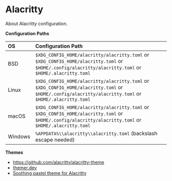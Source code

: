 # Alacritty

About Alacritty configuration.

**Configuration Paths**

| OS      | Configuration Path                                           |
| :------ | :----------------------------------------------------------- |
| BSD     | `$XDG_CONFIG_HOME/alacritty/alacritty.toml` or `$XDG_CONFIG_HOME/alacritty.toml` or `$HOME/.config/alacritty/alacritty.toml` or `$HOME/.alacritty.toml` |
| Linux   | `$XDG_CONFIG_HOME/alacritty/alacritty.toml` or `$XDG_CONFIG_HOME/alacritty.toml` or `$HOME/.config/alacritty/alacritty.toml` or `$HOME/.alacritty.toml` |
| macOS   | `$XDG_CONFIG_HOME/alacritty/alacritty.toml` or `$XDG_CONFIG_HOME/alacritty.toml` or `$HOME/.config/alacritty/alacritty.toml` or `$HOME/.alacritty.toml` |
| Windows | `%APPDATA%\\alacritty\\alacritty.toml` (backslash escape needed) |


**Themes**

- https://github.com/alacritty/alacritty-theme
- [themer.dev](https://themer.dev/)
- [Soothing pastel theme for Alacritty](https://github.com/catppuccin/alacritty)
